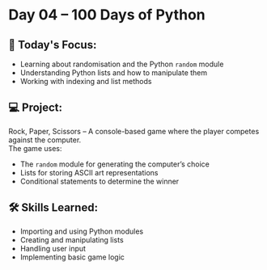 # Day 04 – 100 Days of Python

## 📌 Today's Focus:
- Learning about randomisation and the Python `random` module
- Understanding Python lists and how to manipulate them
- Working with indexing and list methods

## 💻 Project:
Rock, Paper, Scissors – A console-based game where the player competes against the computer.  
The game uses:
- The `random` module for generating the computer’s choice
- Lists for storing ASCII art representations
- Conditional statements to determine the winner

## 🛠 Skills Learned:
- Importing and using Python modules
- Creating and manipulating lists
- Handling user input
- Implementing basic game logic

